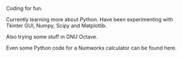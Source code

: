 Coding for fun.

Currently learning more about Python. Have been experimenting with Tkinter GUI, Numpy, Scipy and Matplotlib. 

Also trying some stuff in GNU Octave.

Even some Python code for a Numworks calculator can be found here.

<!---
oonap0oo/oonap0oo is a ✨ special ✨ repository because its `README.md` (this file) appears on your GitHub profile.
You can click the Preview link to take a look at your changes.
--->

